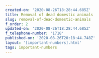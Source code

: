 ```yaml
---
created-on: '2020-08-26T18:28:44.685Z'
title: Removal of dead domestic animals
slug: removal-of-dead-domestic-animals
f_order: 2
updated-on: '2020-08-26T18:28:44.685Z'
f_telephone-number: '1718'
published-on: '2020-08-26T20:18:44.748Z'
layout: '[important-numbers].html'
tags: important-numbers
---
```



